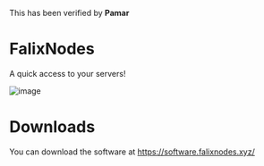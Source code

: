 This has been verified by __Pamar__
# FalixNodes
A quick access to your servers!

![image](https://software.falixnodes.xyz/src/images/preview.png)

# Downloads
You can download the software at https://software.falixnodes.xyz/
